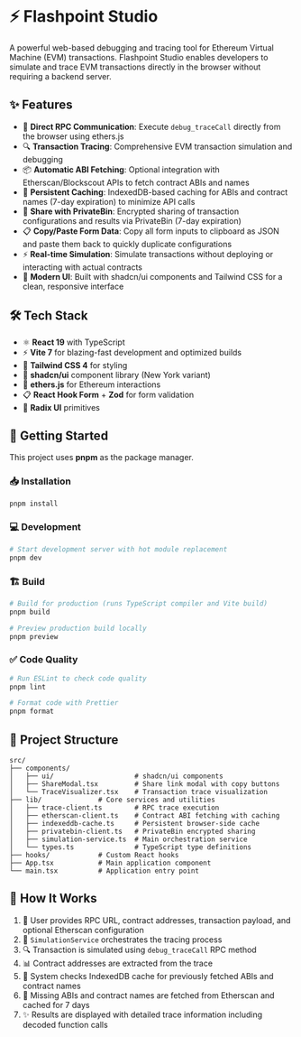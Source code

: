 # ⚡ Flashpoint Studio

A powerful web-based debugging and tracing tool for Ethereum Virtual Machine (EVM) transactions. Flashpoint Studio enables developers to simulate and trace EVM transactions directly in the browser without requiring a backend server.

## ✨ Features

- 🔗 **Direct RPC Communication**: Execute `debug_traceCall` directly from the browser using ethers.js
- 🔍 **Transaction Tracing**: Comprehensive EVM transaction simulation and debugging
- 📦 **Automatic ABI Fetching**: Optional integration with Etherscan/Blockscout APIs to fetch contract ABIs and names
- 💾 **Persistent Caching**: IndexedDB-based caching for ABIs and contract names (7-day expiration) to minimize API calls
- 🔗 **Share with PrivateBin**: Encrypted sharing of transaction configurations and results via PrivateBin (7-day expiration)
- 📋 **Copy/Paste Form Data**: Copy all form inputs to clipboard as JSON and paste them back to quickly duplicate configurations
- ⚡ **Real-time Simulation**: Simulate transactions without deploying or interacting with actual contracts
- 🎨 **Modern UI**: Built with shadcn/ui components and Tailwind CSS for a clean, responsive interface

## 🛠️ Tech Stack

- ⚛️ **React 19** with TypeScript
- ⚡ **Vite 7** for blazing-fast development and optimized builds
- 🎨 **Tailwind CSS 4** for styling
- 🧩 **shadcn/ui** component library (New York variant)
- 💎 **ethers.js** for Ethereum interactions
- 📋 **React Hook Form** + **Zod** for form validation
- 🎯 **Radix UI** primitives

## 🚀 Getting Started

This project uses **pnpm** as the package manager.

### 📥 Installation

```bash
pnpm install
```

### 💻 Development

```bash
# Start development server with hot module replacement
pnpm dev
```

### 🏗️ Build

```bash
# Build for production (runs TypeScript compiler and Vite build)
pnpm build

# Preview production build locally
pnpm preview
```

### ✅ Code Quality

```bash
# Run ESLint to check code quality
pnpm lint

# Format code with Prettier
pnpm format
```

## 📁 Project Structure

```
src/
├── components/
│   ├── ui/                    # shadcn/ui components
│   ├── ShareModal.tsx         # Share link modal with copy buttons
│   └── TraceVisualizer.tsx    # Transaction trace visualization
├── lib/              # Core services and utilities
│   ├── trace-client.ts        # RPC trace execution
│   ├── etherscan-client.ts    # Contract ABI fetching with caching
│   ├── indexeddb-cache.ts     # Persistent browser-side cache
│   ├── privatebin-client.ts   # PrivateBin encrypted sharing
│   ├── simulation-service.ts  # Main orchestration service
│   └── types.ts               # TypeScript type definitions
├── hooks/            # Custom React hooks
├── App.tsx           # Main application component
└── main.tsx          # Application entry point
```

## 🔄 How It Works

1. 📝 User provides RPC URL, contract addresses, transaction payload, and optional Etherscan configuration
2. 🎯 `SimulationService` orchestrates the tracing process
3. 🔍 Transaction is simulated using `debug_traceCall` RPC method
4. 📊 Contract addresses are extracted from the trace
5. 💾 System checks IndexedDB cache for previously fetched ABIs and contract names
6. 🔎 Missing ABIs and contract names are fetched from Etherscan and cached for 7 days
7. ✨ Results are displayed with detailed trace information including decoded function calls

